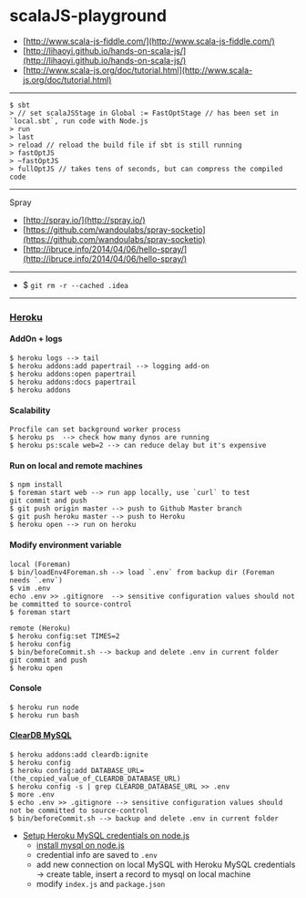 scalaJS-playground
===========================

- [http://www.scala-js-fiddle.com/](http://www.scala-js-fiddle.com/)  
- [http://lihaoyi.github.io/hands-on-scala-js/](http://lihaoyi.github.io/hands-on-scala-js/)
- [http://www.scala-js.org/doc/tutorial.html](http://www.scala-js.org/doc/tutorial.html)

---

```
$ sbt
> // set scalaJSStage in Global := FastOptStage // has been set in `local.sbt`, run code with Node.js
> run
> last
> reload // reload the build file if sbt is still running
> fastOptJS
> ~fastOptJS
> fullOptJS // takes tens of seconds, but can compress the compiled code
```

---

Spray
- [http://spray.io/](http://spray.io/)  
- [https://github.com/wandoulabs/spray-socketio](https://github.com/wandoulabs/spray-socketio)  
- [http://ibruce.info/2014/04/06/hello-spray/](http://ibruce.info/2014/04/06/hello-spray/)  

---

- $ `git rm -r --cached .idea`

---

### [Heroku](https://devcenter.heroku.com/articles/how-heroku-works)

#### AddOn + logs

```
$ heroku logs --> tail
$ heroku addons:add papertrail --> logging add-on
$ heroku addons:open papertrail
$ heroku addons:docs papertrail
$ heroku addons
```

#### Scalability

```
Procfile can set background worker process
$ heroku ps  --> check how many dynos are running
$ heroku ps:scale web=2 --> can reduce delay but it's expensive
```

#### Run on local and remote machines

```
$ npm install
$ foreman start web --> run app locally, use `curl` to test
git commit and push
$ git push origin master --> push to Github Master branch
$ git push heroku master --> push to Heroku
$ heroku open --> run on heroku
```

#### Modify environment variable

```
local (Foreman)
$ bin/loadEnv4Foreman.sh --> load `.env` from backup dir (Foreman needs `.env`)  
$ vim .env
echo .env >> .gitignore  --> sensitive configuration values should not be committed to source-control
$ foreman start

remote (Heroku)
$ heroku config:set TIMES=2
$ heroku config
$ bin/beforeCommit.sh --> backup and delete .env in current folder
git commit and push
$ heroku open
```

#### Console

```
$ heroku run node
$ heroku run bash
```

#### [ClearDB MySQL](https://www.cleardb.com/developers/connect/paas/heroku/nodejs)

```
$ heroku addons:add cleardb:ignite
$ heroku config
$ heroku config:add DATABASE_URL=(the_copied_value_of_CLEARDB_DATABASE_URL)
$ heroku config -s | grep CLEARDB_DATABASE_URL >> .env
$ more .env
$ echo .env >> .gitignore --> sensitive configuration values should not be committed to source-control
$ bin/beforeCommit.sh --> backup and delete .env in current folder
```

- [Setup Heroku MySQL credentials on node.js](http://stackoverflow.com/questions/18408012/connection-to-mysql-from-nodejs-on-heroku-server)  
    - [install mysql on node.js](https://www.npmjs.com/package/mysql)  
    - credential info are saved to `.env`
    - add new connection on local MySQL with Heroku MySQL credentials -> create table, insert a record to mysql on local machine 
    - modify `index.js` and `package.json` 

    
